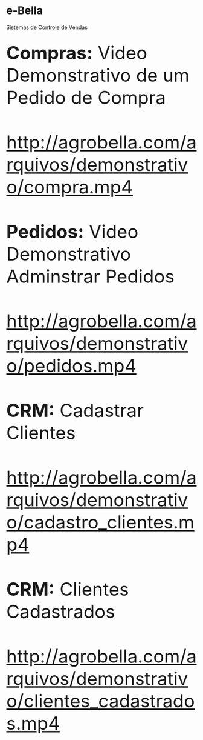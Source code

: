 # e-Bella
 Sistemas de Controle de Vendas
 
 ##

<font size="9px">
<b>Compras:</b> Video Demonstrativo de um Pedido de Compra
<br><br>
<a href="http://agrobella.com/arquivos/demonstrativo/compra.mp4" target="_blank">http://agrobella.com/arquivos/demonstrativo/compra.mp4</a>
<br><br>
<b>Pedidos:</b> Video Demonstrativo Adminstrar Pedidos
<br><br>
<a href="http://agrobella.com/arquivos/demonstrativo/pedidos.mp4" target="_blank">http://agrobella.com/arquivos/demonstrativo/pedidos.mp4</a>
<br><br> 
<b>CRM:</b> Cadastrar Clientes
<br><br>
<a href="http://agrobella.com/arquivos/demonstrativo/cadastro_clientes.mp4" target="_blank">http://agrobella.com/arquivos/demonstrativo/cadastro_clientes.mp4</a>
<br><br> 
<b>CRM:</b> Clientes Cadastrados
<br><br>
<a href="http://agrobella.com/arquivos/demonstrativo/clientes_cadastrados.mp4" target="_blank">http://agrobella.com/arquivos/demonstrativo/clientes_cadastrados.mp4</a>
<br><br> 
</font> 
